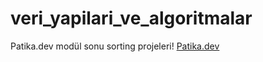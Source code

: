# veri_yapilari_ve_algoritmalar
Patika.dev modül sonu sorting projeleri!
[Patika.dev](https://app.patika.dev/)
